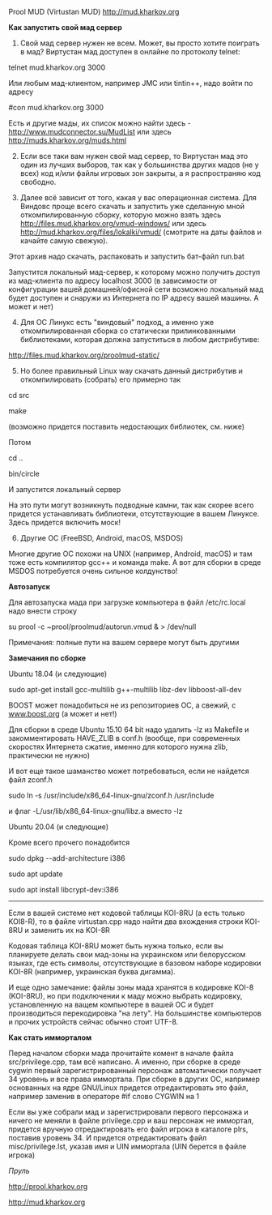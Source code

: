 Prool MUD (Virtustan MUD)
http://mud.kharkov.org

**Как запустить свой мад сервер**

1. Свой мад сервер нужен не всем. Может, вы просто хотите поиграть в мад?
Виртустан мад доступен в онлайне по протоколу telnet:

telnet mud.kharkov.org 3000

Или любым мад-клиентом, например JMC или tintin++, надо войти по адресу

#con mud.kharkov.org 3000

Есть и другие мады, их список можно найти здесь - http://www.mudconnector.su/MudList
или здесь http://muds.kharkov.org/muds.html

2. Если все таки вам нужен свой мад сервер, то Виртустан мад это один из лучших выборов,
так как у большинства других мадов (не у всех) код и/или файлы игровых зон закрыты,
а я распространяю код свободно.

3. Далее всё зависит от того, какая у вас операционная система. Для Виндовс проще всего
скачать и запустить уже сделанную мной откомпилированную сборку, которую можно взять
здесь http://files.mud.kharkov.org/vmud-windows/
или здесь http://mud.kharkov.org/files/lokalki/vmud/
(смотрите на даты файлов и качайте самую свежую).

Этот архив надо скачать, распаковать и запустить бат-файл run.bat

Запустится локальный мад-сервер, к которому можно получить доступ из мад-клиента по адресу
localhost 3000 (в зависимости от конфигурации вашей домашней/офисной сети возможно локальный мад
будет доступен и снаружи из Интернета по IP адресу вашей машины. А может и нет)

4. Для ОС Линукс есть "виндовый" подход, а именно уже откомпилированная сборка со статически прилинкованными
библиотеками, которая должна запуститься в любом дистрибутиве:

http://files.mud.kharkov.org/proolmud-static/

5. Но более правильный Linux way скачать данный дистрибутив и откомпилировать (собрать) его примерно так

cd src

make

(возможно придется поставить недостающих библиотек, см. ниже)

Потом

cd ..

bin/circle

И запустится локальный сервер

На это пути могут возникнуть подводные камни, так как скорее всего придется устанавливать библиотеки, отсутствующие
в вашем Линуксе. Здесь придется включить моск!

6. Другие ОС (FreeBSD, Android, macOS, MSDOS)

Многие другие ОС похожи на UNIX (например, Android, macOS) и там тоже есть компилятор gcc++ и команда make.
А вот для сборки в среде MSDOS потребуется очень сильное колдунство!

**Автозапуск**

Для автозапуска мада при загрузке компьютера в файл /etc/rc.local надо внести строку

su prool -c ~prool/proolmud/autorun.vmud & > /dev/null

Примечания: полные пути на вашем сервере могут быть другими

**Замечания по сборке**

Ubuntu 18.04 (и следующие)

sudo apt-get install gcc-multilib g++-multilib libz-dev libboost-all-dev

BOOST может понадобиться не из репозиториев ОС, а свежий, с www.boost.org (а может и нет!)

Для сборки в среде Ubuntu 15.10 64 bit надо удалить -lz из Makefile и закомментировать HAVE_ZLIB
в conf.h (вообще, при современных скоростях Интернета сжатие, именно для которого нужна zlib, практически не нужно)

И вот еще такое шаманство может потребоваться, если не найдется файл zconf.h

sudo ln -s /usr/include/x86_64-linux-gnu/zconf.h /usr/include

и флаг -L/usr/lib/x86_64-linux-gnu/libz.a вместо -lz

Ubuntu 20.04 (и следующие)

Кроме всего прочего понадобится

sudo dpkg --add-architecture i386

sudo apt update

sudo apt install libcrypt-dev:i386

---

Если в вашей системе нет кодовой таблицы KOI-8RU (а есть только KOI8-R), то в файле
virtustan.cpp надо найти два вхождения строки KOI-8RU и заменить их на KOI-8R

Кодовая таблица KOI-8RU может быть нужна только, если вы планируете делать свои мад-зоны на украинском
или белорусском языках, где есть символы, отсутствующие в базовом наборе кодировки KOI-8R
(например, украинская буква дигамма).

И еще одно замечание: файлы зоны мада хранятся в кодировке KOI-8 (KOI-8RU), но при подключении к маду можно выбрать
кодировку, установленную на ващем компьютере в вашей ОС и будет производиться перекодировка "на лету". 
На большинстве компьютеров и прочих устройств сейчас обычно стоит UTF-8.

**Как стать имморталом**

Перед началом сборки мада прочитайте комент в начале файла src/privilege.cpp,
там всё написано. А именно, при сборке в среде cygwin первый зарегистрированный персонаж автоматически
получает 34 уровень и все права иммортала. При сборке в других ОС, например основанных на ядре GNU/Linux
придется отредактировать это файл, например заменив в операторе #if слово CYGWIN на 1

Если вы уже собрали мад и зарегистрировали первого персонажа и ничего не меняли в файле privilege.cpp
и ваш персонаж не иммортал, придется вручную отредактировать его файл игрока в каталоге plrs,
поставив уровень 34. И придется отредактировать файл misc/privilege.lst, указав имя и UIN
иммортала (UIN берется в файле игрока)

*Пруль*

http://prool.kharkov.org

http://mud.kharkov.org
